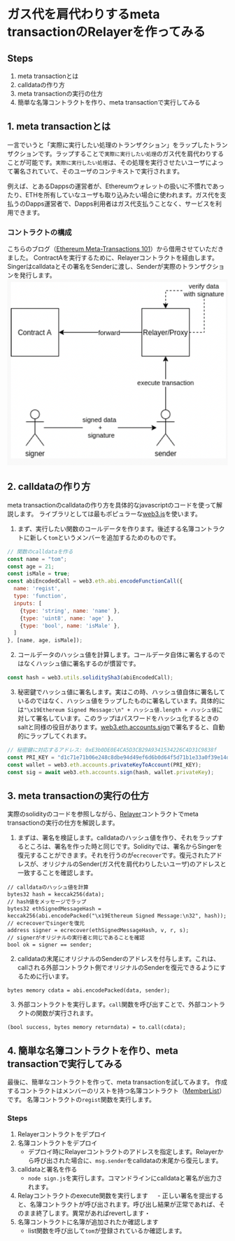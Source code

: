 # ガス代を肩代わりするmeta transactionのRelayerを作ってみる

## Steps
1. meta transactionとは
2. calldataの作り方
3. meta transactionの実行の仕方
4. 簡単な名簿コントラクトを作り、meta transactionで実行してみる

## 1. meta transactionとは
一言でいうと「実際に実行したい処理のトランザクション」をラップしたトランザクションです。ラップすることで`実際に実行したい処理`のガス代を肩代わりすることが可能です。`実際に実行したい処理`は、その処理を実行させたいユーザによって署名されていて、そのユーザのコンテキストで実行されます。

例えば、とあるDappsの運営者が、Ethereumウォレットの扱いに不慣れであったり、ETHを所有していなユーザも取り込みたい場合に使われます。ガス代を支払うのDapps運営者で、Dapps利用者はガス代支払うことなく、サービスを利用できます。

### コントラクトの構成
こちらのブログ（[Ethereum Meta-Transactions 101](https://medium.com/coinmonks/ethereum-meta-transactions-101-de7f91884a06)）から借用させていただきました。
ContractAを実行するために、Relayerコントラクトを経由します。Singerはcalldataとその署名をSenderに渡し、Senderが実際のトランザクションを発行します。
![architecture.png](./img/architecture.png)

## 2. calldataの作り方
meta transactionのcalldataの作り方を具体的なjavascriptのコードを使って解説します。
ライブラリとしては最もポピュラーな[web3.js](https://web3js.readthedocs.io/en/v1.8.0/)を使います。

1. まず、実行したい関数のコールデータを作ります。後述する名簿コントラクトに新しく`tom`というメンバーを追加するためのものです。
```javascript
// 関数のcalldataを作る
const name = "tom";
const age = 21;
const isMale = true;
const abiEncodedCall = web3.eth.abi.encodeFunctionCall({
  name: 'regist',
  type: 'function',
  inputs: [
    {type: 'string', name: 'name' },
    {type: 'uint8', name: 'age' },
    {type: 'bool', name: 'isMale' },
  ]
}, [name, age, isMale]);
```

2. コールデータのハッシュ値を計算します。コールデータ自体に署名するのではなくハッシュ値に署名するのが慣習です。
```javascript
const hash = web3.utils.soliditySha3(abiEncodedCall);
```

3. 秘密鍵でハッシュ値に署名します。実はこの時、ハッシュ値自体に署名しているのではなく、ハッシュ値をラップしたものに署名しています。具体的には`"\x19Ethereum Signed Message:\n" + ハッシュ値.length + ハッシュ値`に対して署名しています。このラップはパスワードをハッシュ化するときのsaltと同様の役目があります。[web3.eth.accounts.sign](https://web3js.readthedocs.io/en/v1.8.0/web3-eth-accounts.html#sign)で署名すると、自動的にラップしてくれます。
```javascript
// 秘密鍵に対応するアドレス: 0xE3b0DE0E4CA5D3CB29A9341534226C4D31C9838f
const PRI_KEY = "d1c71e71b06e248c8dbe94d49ef6d6b0d64f5d71b1e33a0f39e14dadb070304a"
const wallet = web3.eth.accounts.privateKeyToAccount(PRI_KEY);
const sig = await web3.eth.accounts.sign(hash, wallet.privateKey);
```

## 3. meta transactionの実行の仕方
実際のsolidityのコードを参照しながら、[Relayer](./Relayer.sol)コントラクトでmeta transactionの実行の仕方を解説します。

1. まずは、署名を検証します。calldataのハッシュ値を作り、それをラップするところは、署名を作った時と同じです。Solidityでは、署名からSingerを復元することができます。それを行うのが`ecrecover`です。復元されたアドレスが、オリジナルのSender(ガス代を肩代わりしたいユーザ)のアドレスと一致することを確認します。
```solidity
// calldataのハッシュ値を計算
bytes32 hash = keccak256(data);
// hash値をメッセージでラップ
bytes32 ethSignedMessageHash = keccak256(abi.encodePacked("\x19Ethereum Signed Message:\n32", hash));
// ecrecoverでsingerを復元
address signer = ecrecover(ethSignedMessageHash, v, r, s);
// signerがオリジナルの実行者と同じであることを確認
bool ok = signer == sender;
```

2. calldataの末尾にオリジナルのSenderのアドレスを付与します。これは、callされる外部コントラクト側でオリジナルのSenderを復元できるようにするために行います。
```solidity
bytes memory cdata = abi.encodePacked(data, sender);
```

3. 外部コントラクトを実行します。`call`関数を呼び出すことで、外部コントラクトの関数が実行されます。
```solidity
(bool success, bytes memory returndata) = to.call(cdata);
```

## 4. 簡単な名簿コントラクトを作り、meta transactionで実行してみる
最後に、簡単なコントラクトを作って、meta transactionを試してみます。
作成するコントラクトはメンバーのリストを持つ名簿コントラクト（[MemberList](./MemberList.sol)）です。
名簿コントラクトの`regist`関数を実行します。

### Steps
1. Relayerコントラクトをデプロイ
2. 名簿コントラクトをデプロイ
    - デプロイ時にRelayerコントラクトのアドレスを指定します。Relayerから呼び出された場合に、`msg.sender`をcalldataの末尾から復元します。
3. calldataと署名を作る
    - `node sign.js`を実行します。コマンドラインにcalldataと署名が出力されます。
4. Relayコントラクトのexecute関数を実行します
　  - 正しい署名を提出すると、名簿コントラクトが呼び出されます。呼び出し結果が正常であれば、そのまま終了します。異常があればrevertします・
5. 名簿コントラクトに名簿が追加されたか確認します
    - list関数を呼び出して`tom`が登録されているか確認します。 
